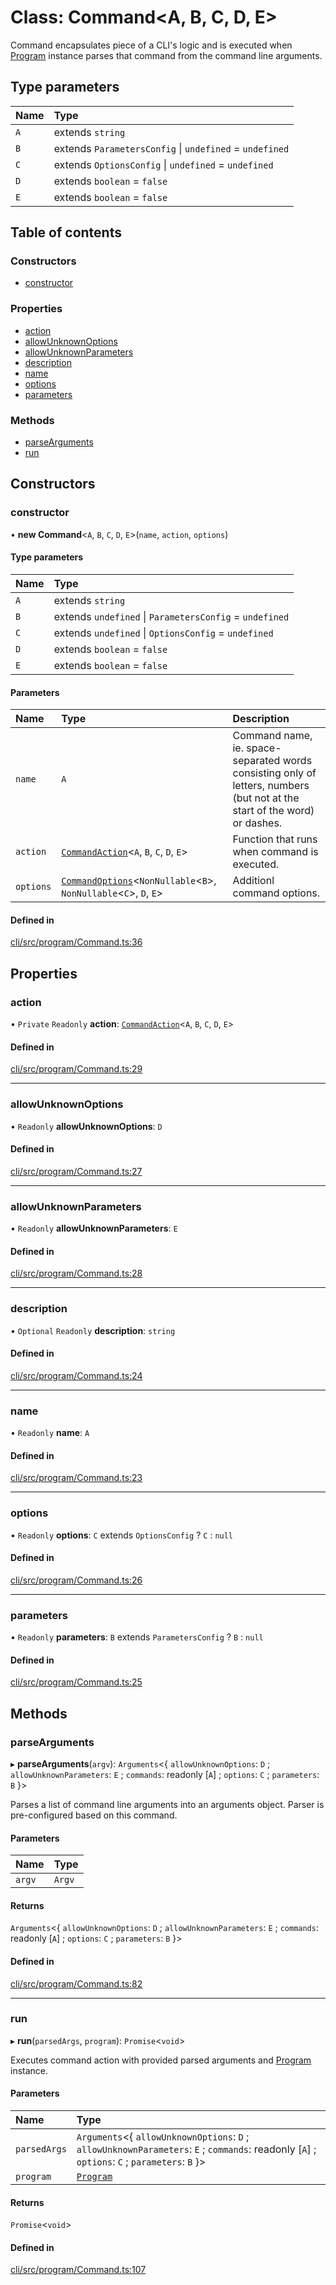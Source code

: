 # Class: Command<A, B, C, D, E\>

Command encapsulates piece of a CLI's logic and is executed when [Program](Program.md) instance
parses that command from the command line arguments.

## Type parameters

| Name | Type                                                    |
| :--- | :------------------------------------------------------ |
| `A`  | extends `string`                                        |
| `B`  | extends `ParametersConfig` \| `undefined` = `undefined` |
| `C`  | extends `OptionsConfig` \| `undefined` = `undefined`    |
| `D`  | extends `boolean` = `false`                             |
| `E`  | extends `boolean` = `false`                             |

## Table of contents

### Constructors

- [constructor](Command.md#constructor)

### Properties

- [action](Command.md#action)
- [allowUnknownOptions](Command.md#allowunknownoptions)
- [allowUnknownParameters](Command.md#allowunknownparameters)
- [description](Command.md#description)
- [name](Command.md#name)
- [options](Command.md#options)
- [parameters](Command.md#parameters)

### Methods

- [parseArguments](Command.md#parsearguments)
- [run](Command.md#run)

## Constructors

### constructor

• **new Command**<`A`, `B`, `C`, `D`, `E`\>(`name`, `action`, `options`)

#### Type parameters

| Name | Type                                                    |
| :--- | :------------------------------------------------------ |
| `A`  | extends `string`                                        |
| `B`  | extends `undefined` \| `ParametersConfig` = `undefined` |
| `C`  | extends `undefined` \| `OptionsConfig` = `undefined`    |
| `D`  | extends `boolean` = `false`                             |
| `E`  | extends `boolean` = `false`                             |

#### Parameters

| Name      | Type                                                                                                 | Description                                                                                                               |
| :-------- | :--------------------------------------------------------------------------------------------------- | :------------------------------------------------------------------------------------------------------------------------ |
| `name`    | `A`                                                                                                  | Command name, ie. space-separated words consisting only of letters, numbers (but not at the start of the word) or dashes. |
| `action`  | [`CommandAction`](../README.md#commandaction)<`A`, `B`, `C`, `D`, `E`\>                              | Function that runs when command is executed.                                                                              |
| `options` | [`CommandOptions`](../README.md#commandoptions)<`NonNullable`<`B`\>, `NonNullable`<`C`\>, `D`, `E`\> | Additionl command options.                                                                                                |

#### Defined in

[cli/src/program/Command.ts:36](https://github.com/jakubmazanec/js-tools/blob/b43fa20/packages/cli/src/program/Command.ts#L36)

## Properties

### action

• `Private` `Readonly` **action**: [`CommandAction`](../README.md#commandaction)<`A`, `B`, `C`, `D`,
`E`\>

#### Defined in

[cli/src/program/Command.ts:29](https://github.com/jakubmazanec/js-tools/blob/b43fa20/packages/cli/src/program/Command.ts#L29)

---

### allowUnknownOptions

• `Readonly` **allowUnknownOptions**: `D`

#### Defined in

[cli/src/program/Command.ts:27](https://github.com/jakubmazanec/js-tools/blob/b43fa20/packages/cli/src/program/Command.ts#L27)

---

### allowUnknownParameters

• `Readonly` **allowUnknownParameters**: `E`

#### Defined in

[cli/src/program/Command.ts:28](https://github.com/jakubmazanec/js-tools/blob/b43fa20/packages/cli/src/program/Command.ts#L28)

---

### description

• `Optional` `Readonly` **description**: `string`

#### Defined in

[cli/src/program/Command.ts:24](https://github.com/jakubmazanec/js-tools/blob/b43fa20/packages/cli/src/program/Command.ts#L24)

---

### name

• `Readonly` **name**: `A`

#### Defined in

[cli/src/program/Command.ts:23](https://github.com/jakubmazanec/js-tools/blob/b43fa20/packages/cli/src/program/Command.ts#L23)

---

### options

• `Readonly` **options**: `C` extends `OptionsConfig` ? `C` : `null`

#### Defined in

[cli/src/program/Command.ts:26](https://github.com/jakubmazanec/js-tools/blob/b43fa20/packages/cli/src/program/Command.ts#L26)

---

### parameters

• `Readonly` **parameters**: `B` extends `ParametersConfig` ? `B` : `null`

#### Defined in

[cli/src/program/Command.ts:25](https://github.com/jakubmazanec/js-tools/blob/b43fa20/packages/cli/src/program/Command.ts#L25)

## Methods

### parseArguments

▸ **parseArguments**(`argv`): `Arguments`<{ `allowUnknownOptions`: `D` ; `allowUnknownParameters`:
`E` ; `commands`: readonly [`A`] ; `options`: `C` ; `parameters`: `B` }\>

Parses a list of command line arguments into an arguments object. Parser is pre-configured based on
this command.

#### Parameters

| Name   | Type   |
| :----- | :----- |
| `argv` | `Argv` |

#### Returns

`Arguments`<{ `allowUnknownOptions`: `D` ; `allowUnknownParameters`: `E` ; `commands`: readonly
[`A`] ; `options`: `C` ; `parameters`: `B` }\>

#### Defined in

[cli/src/program/Command.ts:82](https://github.com/jakubmazanec/js-tools/blob/b43fa20/packages/cli/src/program/Command.ts#L82)

---

### run

▸ **run**(`parsedArgs`, `program`): `Promise`<`void`\>

Executes command action with provided parsed arguments and [Program](Program.md) instance.

#### Parameters

| Name         | Type                                                                                                                                           |
| :----------- | :--------------------------------------------------------------------------------------------------------------------------------------------- |
| `parsedArgs` | `Arguments`<{ `allowUnknownOptions`: `D` ; `allowUnknownParameters`: `E` ; `commands`: readonly [`A`] ; `options`: `C` ; `parameters`: `B` }\> |
| `program`    | [`Program`](Program.md)                                                                                                                        |

#### Returns

`Promise`<`void`\>

#### Defined in

[cli/src/program/Command.ts:107](https://github.com/jakubmazanec/js-tools/blob/b43fa20/packages/cli/src/program/Command.ts#L107)
